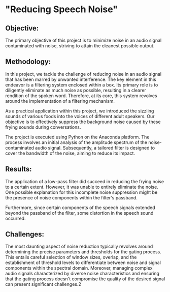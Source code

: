 # "Reducing Speech Noise"

## Objective:
The primary objective of this project is to minimize noise in an audio signal contaminated with noise, striving to attain the cleanest possible output.

## Methodology:
In this project, we tackle the challenge of reducing noise in an audio signal that has been marred by unwanted interference. The key element in this endeavor is a filtering system enclosed within a box. Its primary role is to diligently eliminate as much noise as possible, resulting in a clearer rendition of the spoken word. Therefore, at its core, this system revolves around the implementation of a filtering mechanism.

As a practical application within this project, we introduced the sizzling sounds of various foods into the voices of different adult speakers. Our objective is to effectively suppress the background noise caused by these frying sounds during conversations.

The project is executed using Python on the Anaconda platform. The process involves an initial analysis of the amplitude spectrum of the noise-contaminated audio signal. Subsequently, a tailored filter is designed to cover the bandwidth of the noise, aiming to reduce its impact.

## Results:
The application of a low-pass filter did succeed in reducing the frying noise to a certain extent. However, it was unable to entirely eliminate the noise. One possible explanation for this incomplete noise suppression might be the presence of noise components within the filter's passband.

Furthermore, since certain components of the speech signals extended beyond the passband of the filter, some distortion in the speech sound occurred.

## Challenges:
The most daunting aspect of noise reduction typically revolves around determining the precise parameters and thresholds for the gating process. This entails careful selection of window sizes, overlap, and the establishment of threshold levels to differentiate between noise and signal components within the spectral domain. Moreover, managing complex audio signals characterized by diverse noise characteristics and ensuring that the gating process doesn't compromise the quality of the desired signal can present significant challenges.2
